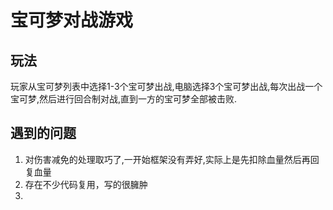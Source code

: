 # 宝可梦对战游戏
## 玩法
玩家从宝可梦列表中选择1-3个宝可梦出战,电脑选择3个宝可梦出战,每次出战一个宝可梦,然后进行回合制对战,直到一方的宝可梦全部被击败.
## 遇到的问题
1. 对伤害减免的处理取巧了,一开始框架没有弄好,实际上是先扣除血量然后再回复血量
2. 存在不少代码复用，写的很臃肿
3. 